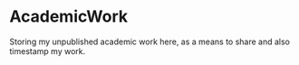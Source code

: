 # AcademicWork
Storing my unpublished academic work here, as a means to share and also timestamp my work.